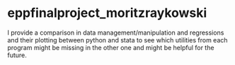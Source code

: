 # eppfinalproject_moritzraykowski
I provide a comparison in data management/manipulation and regressions and their plotting between python and stata to see which utilities from each program might be missing in the other one and might be helpful for the future.
